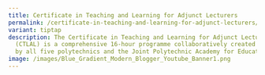```yaml
---
title: Certificate in Teaching and Learning for Adjunct Lecturers
permalink: /certificate-in-teaching-and-learning-for-adjunct-lecturers/
variant: tiptap
description: The Certificate in Teaching and Learning for Adjunct Lecturers
  (CTLAL) is a comprehensive 16-hour programme collaboratively created and led
  by all five polytechnics and the Joint Polytechnic Academy for Educators.
image: /images/Blue_Gradient_Modern_Blogger_Youtube_Banner1.png
---
```


